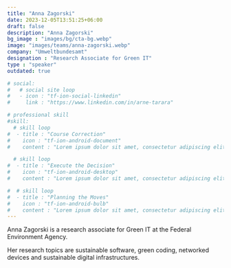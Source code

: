 ```yaml
---
title: "Anna Zagorski"
date: 2023-12-05T13:51:25+06:00
draft: false
description: "Anna Zagorski"
bg_image : "images/bg/cta-bg.webp"
image: "images/teams/anna-zagorski.webp"
company: "Umweltbundesamt"
designation : "Research Associate for Green IT"
type : "speaker"
outdated: true

# social:
#   # social site loop
#   - icon : "tf-ion-social-linkedin"
#     link : "https://www.linkedin.com/in/arne-tarara"

# professional skill
#skill:
  # skill loop
#  - title : "Course Correction"
#    icon : "tf-ion-android-document"
#    content : "Lorem ipsum dolor sit amet, consectetur adipiscing elit. Morbi hendrerit elit turpis, a porttitor tellus sollicitudin at."

  # skill loop
#  - title : "Execute the Decision"
#    icon : "tf-ion-android-desktop"
#    content : "Lorem ipsum dolor sit amet, consectetur adipiscing elit. Morbi hendrerit elit turpis, a porttitor tellus sollicitudin at."

#  # skill loop
#  - title : "Planning the Moves"
#    icon : "tf-ion-android-bulb"
#    content : "Lorem ipsum dolor sit amet, consectetur adipiscing elit. Morbi hendrerit elit #turpis, a porttitor tellus sollicitudin at."
---
```


Anna Zagorski is a research associate for Green IT at the Federal Environment Agency. 

Her research topics are sustainable software, green coding, networked devices and sustainable digital infrastructures.
